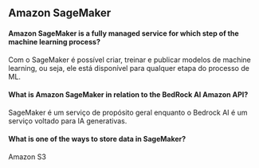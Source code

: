 ## Amazon SageMaker

#### Amazon SageMaker is a fully managed service for which step of the machine learning process?

Com o SageMaker é possível criar, treinar e publicar modelos de machine learning, ou seja, ele está disponível para qualquer etapa do processo de ML.
#### What is Amazon SageMaker in relation to the BedRock AI Amazon API?

SageMaker é um serviço de propósito geral enquanto o Bedrock AI é um serviço voltado para IA generativas.
#### What is one of the ways to store data in SageMaker?

Amazon S3